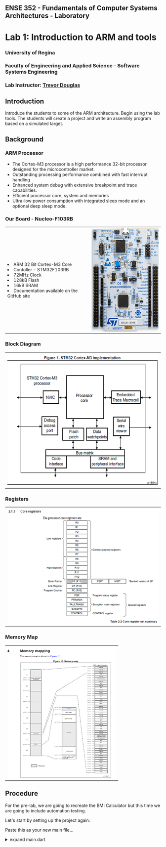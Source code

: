 ## ENSE 352 - Fundamentals of Computer Systems Architectures - Laboratory

# Lab 1: Introduction to ARM and tools

### University of Regina
### Faculty of Engineering and Applied Science - Software Systems Engineering

### Lab Instructor: [Trevor Douglas](mailto:trevor.douglas@uregina.ca)

## Introduction

Introduce the students to some of the ARM architecture. Begin using the lab tools. The students will create a project and write an assembly program based on a simulated target.

## Background

### ARM Processor


- The Cortex-M3 processor is a high performance 32-bit processor designed for the microcontroller market. 
- Outstanding processing performance combined with fast interrupt handling
- Enhanced system debug with extensive breakpoint and trace capabilities.
- Efficient processor core, system and memories
- Ultra-low power consumption with integrated sleep mode and an optional deep sleep mode.



### Our Board - Nucleo-F103RB

<table>
  <tr>
    <td>
        <li>ARM 32 Bit Cortex-M3 Core</li>
        <li>Contoller - STM32F103RB</li>
        <li>72MHz Clock</li>
        <li>128kB Flash</li>
        <li>16kB SRAM</li>
        <li>Documentation available on the GitHub site</li>
    </td>
    <td> <img src="Nucleo.png"  alt="Nucleo" width = 279px height = 336px ></td>
  </tr>
</table>


### Block Diagram
<table>
  <tr>
    <td> <img src="BlockDiagram.png"  alt="Block Diagram" width = 572px height = 432px ></td>
  </tr>
</table>



### Registers
<table>
  <tr>
    <td> <img src="Registers.png"  alt="Registers" width = 516px height = 378px ></td>
  </tr>
</table>




### Memory Map
<table>
  <tr>
    <td> <img src="MemoryMap.png"  alt="Registers" width = 352px height = 428px ></td>
  </tr>
</table>

## Procedure
For the pre-lab, we are going to recreate the BMI Calculator but this time we are going to include automation testing.

Let's start by setting up the project again:

Paste this as your new main file...


<details>
<summary>expand main.dart</summary>

in `main.dart`

```dart
import 'package:flutter/material.dart';
import 'bmi.dart';

void main() {
   runApp(MyApp());
}

class MyApp extends StatelessWidget {
  @override
  Widget build(BuildContext context) {
    return MaterialApp(
    );
  }
}


```

</details>